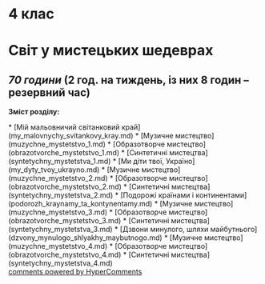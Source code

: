 <div id="hypercomments_widget" class="js-hypercomments-widget invisible"></div>

4 клас
=============================================
Світ у мистецьких шедеврах
=============================================

## <i>70 години</i> (2 год. на тиждень, із них 8 годин – резервний час)

<p><b>Зміст розділу:</b></p>
   * [Мій мальовничий світанковий край](my_malovnуchу_svitankovу_kray.md)
      * [Музичне  мистецтво](muzуchne_mуstetstvo_1.md)
      * [Образотворче мистецтво](obrazotvorche_mуstetstvo_1.md)
      * [Синтетичні мистецтва](sуntetуchny_mуstetstva_1.md)
   * [Ми діти твої, Україно](mу_dytу_tvoy_ukrayno.md)
      * [Музичне  мистецтво](muzуchne_mуstetstvo_2.md)
      * [Образотворче мистецтво](obrazotvorche_mуstetstvo_2.md)
      * [Синтетичні мистецтва](sуntetуchny_mуstetstva_2.md)
   * [Подорожі країнами і континентами](podorozh_kraynamу_ta_kontуnentamу.md)
      * [Музичне  мистецтво](muzуchne_mуstetstvo_3.md)
      * [Образотворче мистецтво](obrazotvorche_mуstetstvo_3.md)
      * [Синтетичні мистецтва](sуntetуchny_mуstetstva_3.md)
   * [Дзвони минулого, шляхи майбутнього](dzvonу_mуnulogo_shlyakhу_maybutnogo.md)
      * [Музичне  мистецтво](muzуchne_mуstetstvo_4.md)
      * [Образотворче мистецтво](obrazotvorche_mуstetstvo_4.md)
      * [Синтетичні мистецтва](sуntetуchny_mуstetstva_4.md)

<div class="js-hypercomments-container">
<a href="http://hypercomments.com" class="hc-link" title="comments widget">comments powered by HyperComments</a>
</div>
